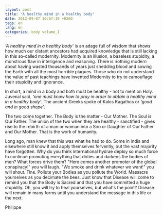 ```yaml
---
layout: post
title: "A healthy mind in a healthy body"
date: 2012-09-07 10:57:19 +0200
tags: en
lang: en
categories: body volume_I
---
```

*'A healthy mind in a healthy body'* is an adage full of wisdom that shows how much our distant ancestors had acquired knowledge that is still lacking in this so-called modernity. Modernity is an illusion, a baseless stupidity, a monstrous flaw in intelligence and reasoning. There is nothing modern about having wasted thousands of years just shedding blood and sowing the Earth with all the most horrible plagues. Those who do not understand the value of past teachings have invented Modernity to try to camouflage their stupidity and ignorance.

In short, a mind in a body and both must be healthy - not to mention Holy. Juvenal said, *'one must know how to pray in order to obtain a healthy mind in a healthy body'*. The ancient Greeks spoke of Kalos Kagathos or *'good and in good shape'*.

The two come together. The Body is the matter - Our Mother. The Soul is Our Father. The union of the two when they are healthy - sanctified - gives rise to the rebirth of a man or woman into a Son or Daughter of Our Father and Our Mother. That is the work of humanity.

Long ago, man knew that this was what he had to do. Some in India and elsewhere still know it and apply themselves fervently, but the vast majority have forgotten. Why do you think international hydrae deploy so much force to continue promoting everything that dirties and darkens the bodies of men? What forces drive them? "Here comes another promoter of the global conspiracy!" you will laugh. "We smoke and drink whatever we want!" you will shout. Fine. Pollute your Bodies as you pollute the World. Massacre yourselves as you decimate the bees. Just know that Disease will come to remind you that the Body is Sacred and that you have committed a huge stupidity. Oh, you will try to heal yourselves, but what's the point? Disease will remain in many forms until you understand the message in this life or the next.

Philippe

<!-- 
This work is licensed under a Creative Commons Attribution-NonCommercial 4.0 International License.
-->